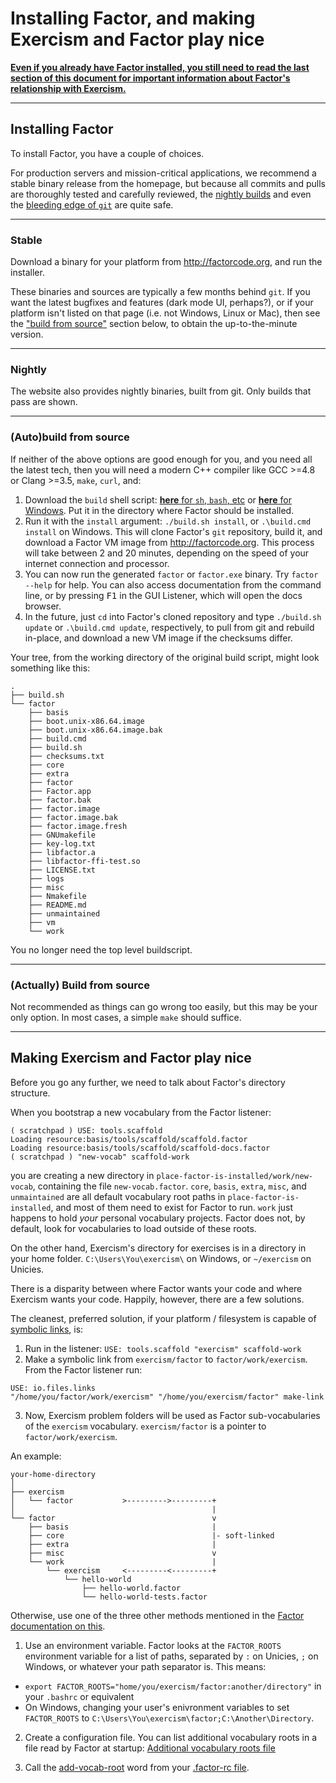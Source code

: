 # Installing Factor, and making Exercism and Factor play nice

[**Even if you already have Factor installed, you still need to read the last section of this document for important information about Factor's relationship with Exercism.**](#play-nice)

---

## Installing Factor

To install Factor, you have a couple of choices.

For production servers and mission-critical applications, we recommend a stable binary release from the homepage, but because all commits and pulls are thoroughly tested and carefully reviewed, the [nightly builds](#nightly) and even the [bleeding edge of `git`](#autobuild-from-source) are quite safe.

---

### Stable

Download a binary for your platform from <http://factorcode.org>, and run the installer.

These binaries and sources are typically a few months behind `git`. If you want the latest bugfixes and features (dark mode UI, perhaps?), or if your platform isn't listed on that page (i.e. not Windows, Linux or Mac), then see the ["build from source"](#autobuild-from-source) section below, to obtain the up-to-the-minute version.

---
### Nightly

The website also provides nightly binaries, built from git. Only builds that pass are shown.

---

### (Auto)build from source

If neither of the above options are good enough for you, and you need all the latest tech, then you will need a modern C++ compiler like GCC >=4.8 or Clang >=3.5, `make`, `curl`, and:

1. Download the `build` shell script: [**here** for `sh`, `bash`, etc](https://raw.githubusercontent.com/factor/factor/master/build.sh) or [**here** for Windows](https://raw.githubusercontent.com/factor/factor/master/build.cmd). Put it in the directory where Factor should be installed.
2. Run it with the `install` argument: `./build.sh install`, or `.\build.cmd install` on Windows. This will clone Factor's `git` repository, build it, and download a Factor VM image from <http://factorcode.org>. This process will take between 2 and 20 minutes, depending on the speed of your internet connection and processor.
3. You can now run the generated `factor` or `factor.exe` binary. Try `factor --help` for help. You can also access documentation from the command line, or by pressing <kbd>F1</kbd> in the GUI Listener, which will open the docs browser.
4. In the future, just `cd` into Factor's cloned repository and type `./build.sh update` or `.\build.cmd update`, respectively, to pull from git and rebuild in-place, and download a new VM image if the checksums differ.

Your tree, from the working directory of the original build script, might look something like this:

```
.
├── build.sh
└── factor
    ├── basis
    ├── boot.unix-x86.64.image
    ├── boot.unix-x86.64.image.bak
    ├── build.cmd
    ├── build.sh
    ├── checksums.txt
    ├── core
    ├── extra
    ├── factor
    ├── Factor.app
    ├── factor.bak
    ├── factor.image
    ├── factor.image.bak
    ├── factor.image.fresh
    ├── GNUmakefile
    ├── key-log.txt
    ├── libfactor.a
    ├── libfactor-ffi-test.so
    ├── LICENSE.txt
    ├── logs
    ├── misc
    ├── Nmakefile
    ├── README.md
    ├── unmaintained
    ├── vm
    └── work
```

You no longer need the top level buildscript.

---

### (Actually) Build from source

Not recommended as things can go wrong too easily, but this may be your only option. In most cases, a simple `make` should suffice.

---

## Making Exercism and Factor play nice <a name="playnice"> </a>

Before you go any further, we need to talk about Factor's directory structure.

When you bootstrap a new vocabulary from the Factor listener:
```
( scratchpad ) USE: tools.scaffold
Loading resource:basis/tools/scaffold/scaffold.factor
Loading resource:basis/tools/scaffold/scaffold-docs.factor
( scratchpad ) "new-vocab" scaffold-work
```
you are creating a new directory in `place-factor-is-installed/work/new-vocab`, containing the file `new-vocab.factor`. `core`, `basis`, `extra`, `misc`, and `unmaintained` are all default vocabulary root paths in `place-factor-is-installed`, and most of them need to exist for Factor to run. `work` just happens to hold *your* personal vocabulary projects. Factor does not, by default, look for vocabularies to load outside of these roots.

On the other hand, Exercism's directory for exercises is in a directory in your home folder. `C:\Users\You\exercism\` on Windows, or `~/exercism` on Unicies.

There is a disparity between where Factor wants your code and where Exercism wants your code. Happily, however, there are a few solutions.

The cleanest, preferred solution, if your platform / filesystem is capable of [symbolic links](http://enwp.org/Symbolic_link), is:

1. Run in the listener: `USE: tools.scaffold "exercism" scaffold-work`
2. Make a symbolic link from `exercism/factor` to `factor/work/exercism`. From the Factor listener run:
```
USE: io.files.links
"/home/you/factor/work/exercism" "/home/you/exercism/factor" make-link
```
3. Now, Exercism problem folders will be used as Factor sub-vocabularies of the `exercism` vocabulary. `exercism/factor` is a pointer to `factor/work/exercism`.

An example:

```
your-home-directory
│
├── exercism
│   └── factor           >--------->---------+
│                                            |
└── factor                                   v
    ├── basis                                |
    ├── core                                 |- soft-linked
    ├── extra                                |
    ├── misc                                 v
    └── work                                 |
        └── exercism     <---------<---------+
            └── hello-world
                ├── hello-world.factor
                └── hello-world-tests.factor
```

Otherwise, use one of the three other methods mentioned in the [Factor documentation on this](http://docs.factorcode.org/content/article-add-vocab-roots.html).

1. Use an environment variable. Factor looks at the `FACTOR_ROOTS` environment variable for a list of paths, separated by `:` on Unicies, `;` on Windows, or whatever your path separator is. This means:
  * `export FACTOR_ROOTS="home/you/exercism/factor:another/directory"` in your `.bashrc` or equivalent
  * On Windows, changing your user's enivronment variables to set `FACTOR_ROOTS` to `C:\Users\You\exercism\factor;C:\Another\Directory`.

2. Create a configuration file. You can list additional vocabulary roots in a file read by Factor at startup: [Additional vocabulary roots file](http://docs.factorcode.org/content/article-.factor-roots.html)

3. Call the [add-vocab-root](http://docs.factorcode.org/content/word-add-vocab-root%2Cvocabs.loader.html) word from your [.factor-rc file](http://docs.factorcode.org/content/article-.factor-rc.html).